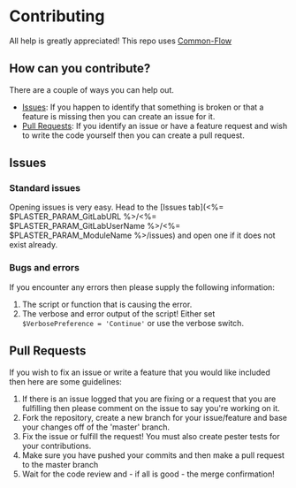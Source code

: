 # Contributing
All help is greatly appreciated! This repo uses [Common-Flow](https://commonflow.org/)

## How can you contribute?
There are a couple of ways you can help out.
* [Issues](#Issues): If you happen to identify that something is broken or that a feature is missing then you can create an issue for it.
* [Pull Requests](#Pull-Requests): If you identify an issue or have a feature request and wish to write the code yourself then you can create a pull request.

## Issues
### Standard issues
Opening issues is very easy. Head to the [Issues tab](<%= $PLASTER_PARAM_GitLabURL %>/<%= $PLASTER_PARAM_GitLabUserName %>/<%= $PLASTER_PARAM_ModuleName %>/issues) and open one if it does not exist already.
### Bugs and errors
If you encounter any errors then please supply the following information:
1. The script or function that is causing the error.
2. The verbose and error output of the script! Either set `$VerbosePreference = 'Continue'` or use the verbose switch.

## Pull Requests
If you wish to fix an issue or write a feature that you would like included then here are some guidelines:
1. If there is an issue logged that you are fixing or a request that you are fulfilling then please comment on the issue to say you're working on it.
2. Fork the repository, create a new branch for your issue/feature and base your changes off of the 'master' branch.
3. Fix the issue or fulfill the request! You must also create pester tests for your contributions.
4. Make sure you have pushed your commits and then make a pull request to the master branch
5. Wait for the code review and - if all is good - the merge confirmation!
